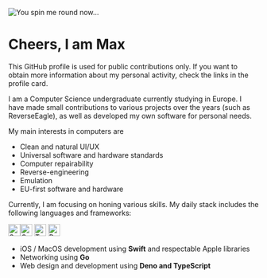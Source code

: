 ![You spin me round now...](https://webartdevelopers.com/blog/wp-content/uploads/2020/10/spinning-3d-cube.gif)

# Cheers, I am Max

This GitHub profile is used for public contributions only.
If you want to obtain more information about my personal
activity, check the links in the profile card.

I am a Computer Science undergraduate currently studying in Europe.
I have made small contributions to various projects over the years (such as ReverseEagle),
as well as developed my own software for personal needs.

My main interests in computers are

- Clean and natural UI/UX
- Universal software and hardware standards
- Computer repairability
- Reverse-engineering
- Emulation
- EU-first software and hardware

Currently, I am focusing on honing various skills. My daily stack includes the following languages and frameworks:

<!-- Current stack logos in a row -->
<img src="https://developer.apple.com/swift/images/swift-logo.svg" alt="Swift programming language logo" width="24"><img src="https://go.dev/blog/go-brand/Go-Logo/SVG/Go-Logo_LightBlue.svg" alt="GoLang logo" height="24">
<img src="https://upload.wikimedia.org/wikipedia/commons/4/4c/Typescript_logo_2020.svg" alt="TypeScript logo" width="24">
<img src="https://upload.wikimedia.org/wikipedia/commons/c/c3/Deno_Logo_2024.svg" alt="Deno framework logo" width="24">

- iOS / MacOS development using **Swift** and respectable Apple libraries
- Networking using **Go**
- Web design and development using **Deno and TypeScript**
